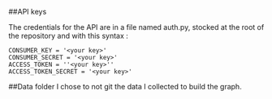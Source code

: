 ##API keys

The credentials for the API are in a file named auth.py, stocked at the root of the repository and with this syntax :

```{python}
CONSUMER_KEY = '<your key>'
CONSUMER_SECRET = '<your key>'
ACCESS_TOKEN = ''<your key>''
ACCESS_TOKEN_SECRET = '<your key>'
```

##Data folder
I chose to not git the data I collected to build the graph.